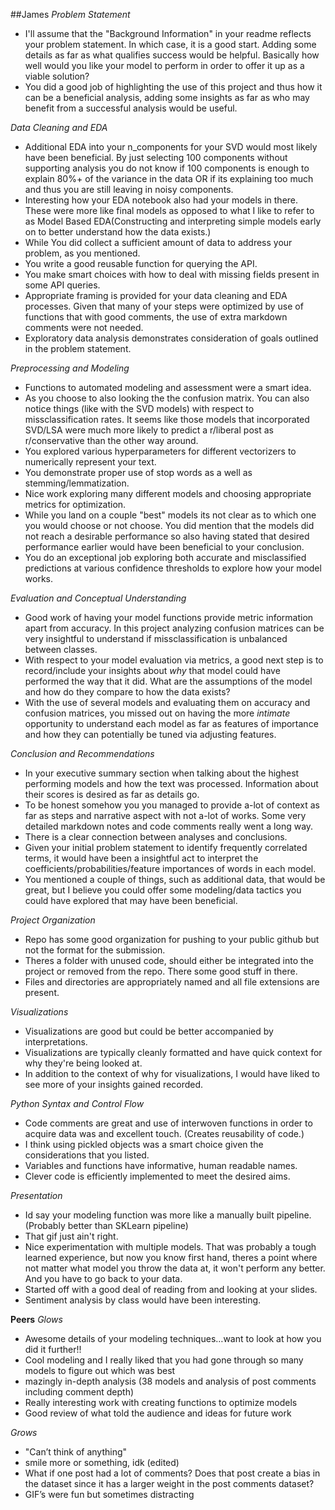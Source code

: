##James
*Problem Statement*
- I'll assume that the "Background Information" in your readme reflects your problem statement.  In which case, it is a good start.  Adding some details as far as what qualifies success would be helpful. Basically how well would you like your model to perform in order to offer it up as a viable solution?
- You did a good job of highlighting the use of this project and thus how it can be a beneficial analysis, adding some insights as far as who may benefit from a successful analysis would be useful.  

*Data Cleaning and EDA*
- Additional EDA into your n_components for your SVD would most likely have been beneficial.  By just selecting 100 components without supporting analysis you do not know if 100 components is enough to explain 80%+ of the variance in the data OR if its explaining too much and thus you are still leaving in noisy components.  
- Interesting how your EDA notebook also had your models in there.  These were more like final models as opposed to what I like to refer to as Model Based EDA(Constructing and interpreting simple models early on to better understand how the data exists.)
- While You did collect a sufficient amount of data to address your problem, as you mentioned.
- You write a good reusable function for querying the API.
- You make smart choices with how to deal with missing fields present in some API queries.
- Appropriate framing is provided for your data cleaning and EDA processes. Given that many of your steps were optimized by use of functions that with good comments, the use of extra markdown comments were not needed.
- Exploratory data analysis demonstrates consideration of goals outlined in the problem statement.

*Preprocessing and Modeling*
- Functions to automated modeling and assessment were a smart idea.
- As you choose to also looking the the confusion matrix.  You can also notice things (like with the SVD models) with respect to missclassification rates.  It seems like those models that incorporated SVD/LSA were much more likely to predict a r/liberal post as r/conservative than the other way around.
- You explored various hyperparameters for different vectorizers to numerically represent your text.
- You demonstrate proper use of stop words as a well as stemming/lemmatization.
- Nice work exploring many different models and choosing appropriate metrics for optimization.
- While you land on a couple "best" models its not clear as to which one you would choose or not choose.  You did mention that the models did not reach a desirable performance so also having stated that desired performance earlier would have been beneficial to your conclusion.
- You do an exceptional job exploring both accurate and misclassified predictions at various confidence thresholds to explore how your model works.

*Evaluation and Conceptual Understanding*
- Good work of having your model functions provide metric information apart from accuracy.  In this project analyzing confusion matrices can be very insightful to understand if missclassification is unbalanced between classes.  
- With respect to your model evaluation via metrics, a good next step is to record/include your insights about _why_ that model could have performed the way that it did.  What are the assumptions of the model and how do they compare to how the data exists?
- With the use of several models and evaluating them on accuracy and confusion matrices, you missed out on having the more _intimate_ opportunity to understand each model as far as features of importance and how they can potentially be tuned via adjusting features.

*Conclusion and Recommendations*
- In your executive summary section when talking about the highest performing models and how the text was processed.  Information about their scores is desired as far as details go.
- To be honest somehow you you managed to provide a-lot of context as far as steps and narrative aspect with not a-lot of works.  Some very detailed markdown notes and code comments really went a long way.
- There is a clear connection between analyses and conclusions.
- Given your initial problem statement to identify frequently correlated terms, it would have been a insightful act to interpret the coefficients/probabilities/feature importances of words in each model.  
- You mentioned a couple of things, such as additional data, that would be great, but I believe you could offer some modeling/data tactics you could have explored that may have been beneficial.

*Project Organization*
- Repo has some good organization for pushing to your public github but not the format for the submission.  
- Theres a folder with unused code, should either be integrated into the project or removed from the repo.  There some good stuff in there.
- Files and directories are appropriately named and all file extensions are present.

*Visualizations*
- Visualizations are good but could be better accompanied by interpretations.  
- Visualizations are typically cleanly formatted and have quick context for why they're being looked at.  
- In addition to the context of why for visualizations, I would have liked to see more of your insights gained recorded.  

*Python Syntax and Control Flow*
- Code comments are great and use of interwoven functions in order to acquire data was and excellent touch.  (Creates reusability of code.)
- I think using pickled objects was a smart choice given the considerations that you listed.
- Variables and functions have informative, human readable names.
- Clever code is efficiently implemented to meet the desired aims.

*Presentation*
- Id say your modeling function was more like a manually built pipeline.  (Probably better than SKLearn pipeline)
- That gif just ain't right.
- Nice experimentation with multiple models.  That was probably a tough learned experience, but now you know first hand, theres a point where not matter what model you throw the data at,  it won't perform any better.  And you have to go back to your data.
- Started off with a good deal of reading from and looking at your slides.
- Sentiment analysis by class would have been interesting.  

**Peers**
_Glows_
- Awesome details of your modeling techniques…want to look at how you did it further!!
- Cool modeling and I really liked that you had gone through so many models to figure out which was best
- mazingly in-depth analysis (38 models and analysis of post comments including comment depth)
- Really interesting work with creating functions to optimize models
- Good review of what told the audience and ideas for future work

_Grows_
- "Can’t think of anything"
- smile more or something, idk (edited)
- What if one post had a lot of comments?  Does that post create a bias in the dataset since it has a larger weight in the post comments dataset?
- GIF’s were fun but sometimes distracting
